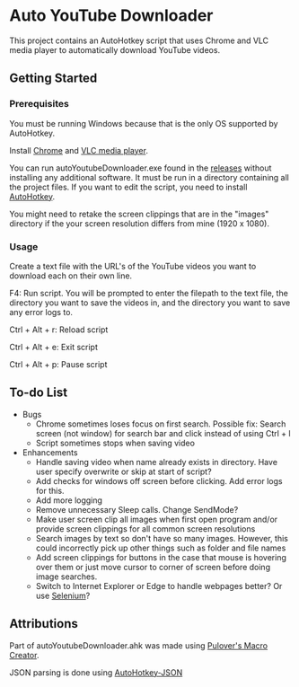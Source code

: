 # Auto YouTube Downloader
This project contains an AutoHotkey script that uses Chrome and VLC media player to automatically download YouTube videos.

## Getting Started

### Prerequisites
You must be running Windows because that is the only OS supported by AutoHotkey.

Install [Chrome](https://www.google.com/chrome/) and [VLC media player](https://www.videolan.org/vlc/).

You can run autoYoutubeDownloader.exe found in the [releases](https://github.com/vnagel/auto-youtube-downloader/releases) without installing any additional software. It must be run in a directory containing all the project files. If you want to edit the script, you need to install [AutoHotkey](https://www.autohotkey.com/download/).

You might need to retake the screen clippings that are in the "images" directory if the your screen resolution differs from mine (1920 x 1080).

### Usage
Create a text file with the URL's of the YouTube videos you want to download each on their own line.

F4: Run script. You will be prompted to enter the filepath to the text file, the directory you want to save the videos in, and the directory you want to save any error logs to.

Ctrl + Alt + r: Reload script

Ctrl + Alt + e: Exit script

Ctrl + Alt + p: Pause script

## To-do List
* Bugs
  * Chrome sometimes loses focus on first search. Possible fix: Search screen (not window) for search bar and click instead of using Ctrl + l
  * Script sometimes stops when saving video
* Enhancements
  * Handle saving video when name already exists in directory. Have user specify overwrite or skip at start of script?
  * Add checks for windows off screen before clicking. Add error logs for this.
  * Add more logging
  * Remove unnecessary Sleep calls. Change SendMode?
  * Make user screen clip all images when first open program and/or provide screen clippings for all common screen resolutions
  * Search images by text so don't have so many images. However, this could incorrectly pick up other things such as folder and file names
  * Add screen clippings for buttons in the case that mouse is hovering over them or just move cursor to corner of screen before doing image searches.
  * Switch to Internet Explorer or Edge to handle webpages better? Or use [Selenium](https://www.reddit.com/r/AutoHotkey/comments/6dmzbf/using_selenium_autohotkey_to_automate_browsers/)?

## Attributions
Part of autoYoutubeDownloader.ahk was made using [Pulover's Macro Creator](https://github.com/Pulover/PuloversMacroCreator).

JSON parsing is done using [AutoHotkey-JSON](https://github.com/cocobelgica/AutoHotkey-JSON)